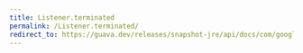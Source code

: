 ```yaml
---
title: Listener.terminated
permalink: /Listener.terminated/
redirect_to: https://guava.dev/releases/snapshot-jre/api/docs/com/google/common/util/concurrent/Service.Listener.html#terminated-com.google.common.util.concurrent.Service.State-
---
```

